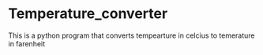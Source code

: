 # Temperature_converter
This is a python program that converts tempearture in celcius to temerature in farenheit

